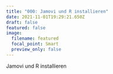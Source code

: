 ```yaml
---
title: "000: Jamovi und R installieren"
date: 2021-11-01T19:29:21.650Z
draft: false
featured: false
image:
  filename: featured
  focal_point: Smart
  preview_only: false
---
```

Jamovi und R installieren